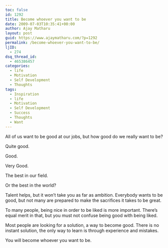 ```yaml
---
toc: false
id: 1292
title: Become whoever you want to be
date: 2009-07-03T10:35:41+00:00
author: Ajay Matharu
layout: post
guid: https://www.ajaymatharu.com/?p=1292
permalink: /become-whoever-you-want-to-be/
ljID:
  - 274
dsq_thread_id:
  - 465386457
categories:
  - life
  - Motivation
  - Self Development
  - Thoughts
tags:
  - Inspiration
  - life
  - Motivation
  - Self Development
  - Success
  - Thoughts
  - Want
---
```

<p class="MsoNormal">
  All of us want to be good at our jobs, but how good do we really want to be?
</p>

<p class="MsoNormal">
  Quite good.
</p>

<p class="MsoNormal">
  Good.
</p>

<p class="MsoNormal">
  Very Good.
</p>

<p class="MsoNormal">
  The best in our field.
</p>

<p class="MsoNormal">
  Or the best in the world?
</p>

<p class="MsoNormal">
  Talent helps, but it won’t take you as far as ambition. Everybody wants to be good, but not many are prepared to make the sacrifices it takes to be great.
</p>

<p class="MsoNormal">
  To many people, being nice in order to be liked is more important. There’s equal merit in that, but you must not confuse being good with being liked.
</p>

<p class="MsoNormal">
  Most people are looking for a solution, a way to become good. There is no instant solution, the only way to learn is through experience and mistakes.
</p>

<p class="MsoNormal">
  You will become whoever you want to be.
</p>
